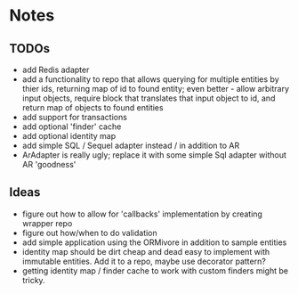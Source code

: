 # Notes

## TODOs

- add Redis adapter
- add a functionality to repo that allows querying for multiple entities
by thier ids, returning map of id to found entity; even better - allow
arbitrary input objects, require block that translates that input object
to id, and return map of objects to found entities
- add support for transactions
- add optional 'finder' cache
- add optional identity map
- add simple SQL / Sequel adapter instead / in addition to AR
- ArAdapter is really ugly; replace it with some simple Sql adapter without AR 'goodness'

## Ideas

- figure out how to allow for 'callbacks' implementation by creating wrapper repo
- figure out how/when to do validation
- add simple application using the ORMivore in addition to sample
entities
- identity map should be dirt cheap and dead easy to implement with
immutable entities. Add it to a repo, maybe use decorator pattern?
- getting identity map / finder cache to work with custom finders might
be tricky.
